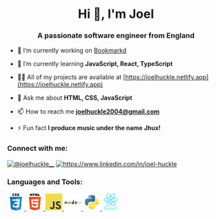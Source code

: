 <h1 align="center">Hi 👋, I'm Joel</h1>
<h3 align="center">A passionate software engineer from England</h3>

- 🔭 I’m currently working on [Bookmarkd](https://github.com/JoelHuckle/bookmarkd)

- 🌱 I’m currently learning **JavaScript, React, TypeScript**

- 👨‍💻 All of my projects are available at [https://joelhuckle.netlify.app](https://joelhuckle.netlify.app)

- 💬 Ask me about **HTML, CSS, JavaScript**

- 📫 How to reach me **joelhuckle2004@gmail.com**

- ⚡ Fun fact **I produce music under the name Jhux!**

<h3 align="left">Connect with me:</h3>
<p align="left">
<a href="https://twitter.com/@joelhuckle__" target="blank"><img align="center" src="https://raw.githubusercontent.com/rahuldkjain/github-profile-readme-generator/master/src/images/icons/Social/twitter.svg" alt="@joelhuckle__" height="30" width="40" /></a>
<a href="https://linkedin.com/in/https://www.linkedin.com/in/joel-huckle" target="blank"><img align="center" src="https://raw.githubusercontent.com/rahuldkjain/github-profile-readme-generator/master/src/images/icons/Social/linked-in-alt.svg" alt="https://www.linkedin.com/in/joel-huckle" height="30" width="40" /></a>
</p>

<h3 align="left">Languages and Tools:</h3>
<p align="left"> <a href="https://www.w3schools.com/css/" target="_blank" rel="noreferrer"> <img src="https://raw.githubusercontent.com/devicons/devicon/master/icons/css3/css3-original-wordmark.svg" alt="css3" width="40" height="40"/> </a> <a href="https://www.w3.org/html/" target="_blank" rel="noreferrer"> <img src="https://raw.githubusercontent.com/devicons/devicon/master/icons/html5/html5-original-wordmark.svg" alt="html5" width="40" height="40"/> </a> <a href="https://developer.mozilla.org/en-US/docs/Web/JavaScript" target="_blank" rel="noreferrer"> <img src="https://raw.githubusercontent.com/devicons/devicon/master/icons/javascript/javascript-original.svg" alt="javascript" width="40" height="40"/> </a> <a href="https://nodejs.org" target="_blank" rel="noreferrer"> <img src="https://raw.githubusercontent.com/devicons/devicon/master/icons/nodejs/nodejs-original-wordmark.svg" alt="nodejs" width="40" height="40"/> </a> <a href="https://www.python.org" target="_blank" rel="noreferrer"> <img src="https://raw.githubusercontent.com/devicons/devicon/master/icons/python/python-original.svg" alt="python" width="40" height="40"/> </a> <a href="https://reactjs.org/" target="_blank" rel="noreferrer"> <img src="https://raw.githubusercontent.com/devicons/devicon/master/icons/react/react-original-wordmark.svg" alt="react" width="40" height="40"/> </a> </p>
